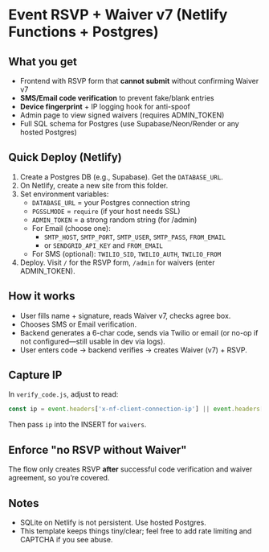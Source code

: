 # Event RSVP + Waiver v7 (Netlify Functions + Postgres)

## What you get
- Frontend with RSVP form that **cannot submit** without confirming Waiver v7
- **SMS/Email code verification** to prevent fake/blank entries
- **Device fingerprint** + IP logging hook for anti-spoof
- Admin page to view signed waivers (requires ADMIN_TOKEN)
- Full SQL schema for Postgres (use Supabase/Neon/Render or any hosted Postgres)

## Quick Deploy (Netlify)
1) Create a Postgres DB (e.g., Supabase). Get the `DATABASE_URL`.
2) On Netlify, create a new site from this folder.
3) Set environment variables:
   - `DATABASE_URL` = your Postgres connection string
   - `PGSSLMODE` = `require` (if your host needs SSL)
   - `ADMIN_TOKEN` = a strong random string (for /admin)
   - For Email (choose one):
     - `SMTP_HOST`, `SMTP_PORT`, `SMTP_USER`, `SMTP_PASS`, `FROM_EMAIL`
     - or `SENDGRID_API_KEY` and `FROM_EMAIL`
   - For SMS (optional): `TWILIO_SID`, `TWILIO_AUTH`, `TWILIO_FROM`
4) Deploy. Visit `/` for the RSVP form, `/admin` for waivers (enter ADMIN_TOKEN).

## How it works
- User fills name + signature, reads Waiver v7, checks agree box.
- Chooses SMS or Email verification.
- Backend generates a 6-char code, sends via Twilio or email (or no-op if not configured—still usable in dev via logs).
- User enters code → backend verifies → creates Waiver (v7) + RSVP.

## Capture IP
In `verify_code.js`, adjust to read:
```js
const ip = event.headers['x-nf-client-connection-ip'] || event.headers['client-ip'] || event.headers['x-forwarded-for'] || '';
```
Then pass `ip` into the INSERT for `waivers`.

## Enforce "no RSVP without Waiver"
The flow only creates RSVP **after** successful code verification and waiver agreement, so you’re covered.

## Notes
- SQLite on Netlify is not persistent. Use hosted Postgres.
- This template keeps things tiny/clear; feel free to add rate limiting and CAPTCHA if you see abuse.
